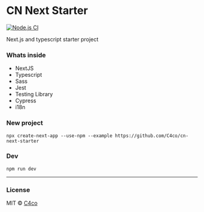 # CN Next Starter

[![Node.js CI](https://github.com/C4co/cn-next-starter/actions/workflows/node.js.yml/badge.svg)](https://github.com/C4co/cn-next-starter/actions/workflows/node.js.yml)

Next.js and typescript starter project

### Whats inside

- NextJS
- Typescript
- Sass
- Jest
- Testing Library
- Cypress
- i18n

### New project

```
npx create-next-app --use-npm --example https://github.com/C4co/cn-next-starter
```

### Dev

```
npm run dev
```

---

### License

MIT © [C4co](https://github.com/C4co)
